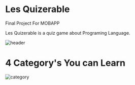 # Les Quizerable
Final Project For MOBAPP 

Les Quizerable is a quiz game about Programing Language.

![header](https://user-images.githubusercontent.com/87133885/179187361-29196ac9-6e3e-40fa-b829-214e27bed09c.png)

# 4 Category's You can Learn 

![category](https://user-images.githubusercontent.com/87133885/179187906-4d31d801-13d4-4f05-a7e8-36635534d3c2.png)
